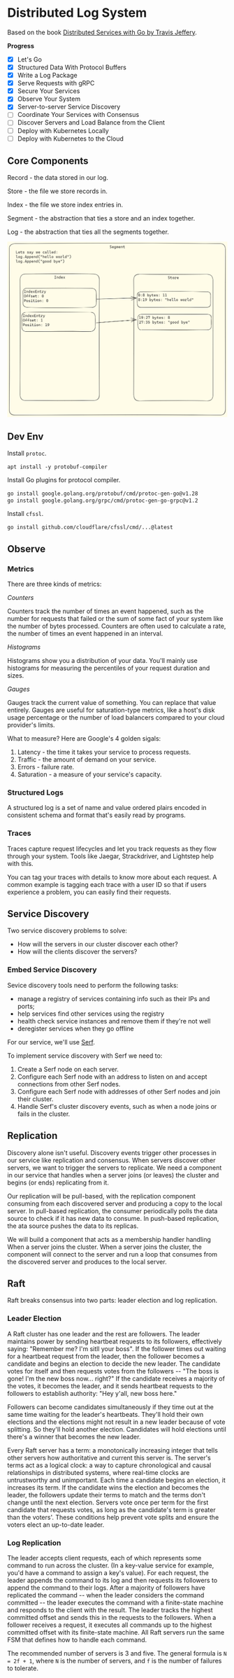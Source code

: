 # Distributed Log System

Based on the book [Distributed Services with Go by Travis Jeffery](https://github.com/travisjeffery/proglog).

**Progress**

- [x] Let's Go
- [x] Structured Data With Protocol Buffers
- [x] Write a Log Package
- [x] Serve Requests with gRPC
- [x] Secure Your Services
- [x] Observe Your System
- [x] Server-to-server Service Discovery
- [ ] Coordinate Your Services with Consensus
- [ ] Discover Servers and Load Balance from the Client
- [ ] Deploy with Kubernetes Locally
- [ ] Deploy with Kubernetes to the Cloud

## Core Components

Record - the data stored in our log.

Store - the file we store records in.

Index - the file we store index entries in.

Segment - the abstraction that ties a store and an index together.

Log - the abstraction that ties all the segments together.


![Alt text](image.png)

## Dev Env

Install `protoc`.

```
apt install -y protobuf-compiler
```

Install Go plugins for protocol compiler.

```
go install google.golang.org/protobuf/cmd/protoc-gen-go@v1.28
go install google.golang.org/grpc/cmd/protoc-gen-go-grpc@v1.2
```

Install `cfssl`.

```
go install github.com/cloudflare/cfssl/cmd/...@latest
```

## Observe

### Metrics

There are three kinds of metrics:

*Counters*

Counters track the number of times an event happened, such as the number for requests that failed or 
the sum of some fact of your system like the number of bytes processed. Counters are often used to 
calculate a rate, the number of times an event happened in an interval.

*Histograms*

Histograms show you a distribution of your data. You'll mainly use histograms for measuring the percentiles of your request duration and sizes.

*Gauges*

Gauges track the current value of something. You can replace that value entirely. Gauges are useful for saturation-type metrics, like a host's disk usage percentage or the number of load balancers compared to your cloud provider's limits.


What to measure? Here are Google's 4 golden sigals:

1. Latency - the time it takes your service to process requests.
1. Traffic - the amount of demand on your service.
1. Errors - failure rate. 
1. Saturation - a measure of your service's capacity.


### Structured Logs

A structured log is a set of name and value ordered plairs encoded in consistent schema and format that's easily read by programs.

### Traces

Traces capture request lifecycles and let you track requests as they flow through your system. Tools like Jaegar, Strackdriver, and Lightstep help with this.

You can tag your traces with details to know more about each request. A common example is tagging each trace with a user ID so that if users experience a problem, you can easily find their requests.

## Service Discovery

Two service discovery problems to solve:

- How will the servers in our cluster discover each other?
- How will the clients discover the servers?

### Embed Service Discovery

Sevice discovery tools need to perform the following tasks:

- manage a registry of services containing info such as their IPs and ports;
- help services find other services using the registry
- health check service instances and remove them if they're not well
- deregister services when they go offline

For our service, we'll use [Serf](https://github.com/hashicorp/serf).

To implement service discovery with Serf we need to:

1. Create a Serf node on each server.
1. Configure each Serf node with an address to listen on and accept connections from other Serf nodes.
1. Configure each Serf node with addresses of other Serf nodes and join their cluster.
1. Handle Serf's cluster discovery events, such as when a node joins or fails in the cluster.


## Replication

Discovery alone isn't useful. Discovery events trigger other processes in our service like replication and consensus. When servers discover other servers, we want to trigger the servers to replicate. We need a component in our service that handles when a server joins (or leaves) the cluster and begins (or ends) replicating from it.

Our replication will be pull-based, with the replication component consuming from each discovered server and producing a copy to the local server. In pull-based replication, the consumer periodically polls the data source to check if it has new data to consume. In push-based replication, the ata source pushes the data to its replicas.

We will build a component that acts as a membership handler handling When a server joins the cluster. When a server joins the cluster, the component will connect to the server and run a loop that consumes from the discovered server and produces to the local server.

## Raft

Raft breaks consensus into two parts: leader election and log replication.

### Leader Election

A Raft cluster has one leader and the rest are followers. The leader maintains power by sending heartbeat requests to its followers, effectively saying: "Remember me? I'm sitll your boss". If the follower times out waiting for a heartbeat request from the leader, then the follower becomes a candidate and begins an election to decide the new leader. The candidate votes for itself and then requests votes from the followers -- "The boss is gone! I'm the new boss now... right?" If the candidate receives a majority of the votes, it becomes the leader, and it sends heartbeat requests to the followers to establish authority: "Hey y'all, new boss here."

Followers can become candidates simultaneously if they time out at the same time waiting for the leader's heartbeats. They'll hold their own elections and the elections might not result in a new leader because of vote splitting. So they'll hold another election. Candidates will hold elections until there's a winner that becomes the new leader.

Every Raft server has a term: a monotonically increasing integer that tells other servers how authoritative and current this server is. The server's terms act as a logical clock: a way to capture chronological and causal relationships in distributed systems, where real-time clocks are untrustworthy and unimportant. Each time a candidate begins an election, it increases its term. If the candidate wins the election and becomes the leader, the followers update their terms to match and the terms don't change until the next election. Servers vote once per term for the first candidate that requests votes, as long as the candidate's term is greater than the voters'. These conditions help prevent vote splits and ensure the voters elect an up-to-date leader.

### Log Replication

The leader accepts client requests, each of which represents some command to run across the cluster. (In a key-value service for example, you'd have a command to assign a key's value). For each request, the leader appends the command to its log and then requests its followers to append the command to their logs. After a majority of followers have replicated the command -- when the leader considers the command committed -- the leader executes the command with a finite-state machine and responds to the client with the result. The leader tracks the highest committed offset and sends this in the requests to the followers. When a follower receives a request, it executes all commands up to the highest committed offset with its finite-state machine. All Raft servers run the same FSM that defines how to handle each command.

The recommended number of servers is 3 and five. The general formula is `N = 2f + 1`, where `N` is the number of servers, and `f` is the number of failures to tolerate.
